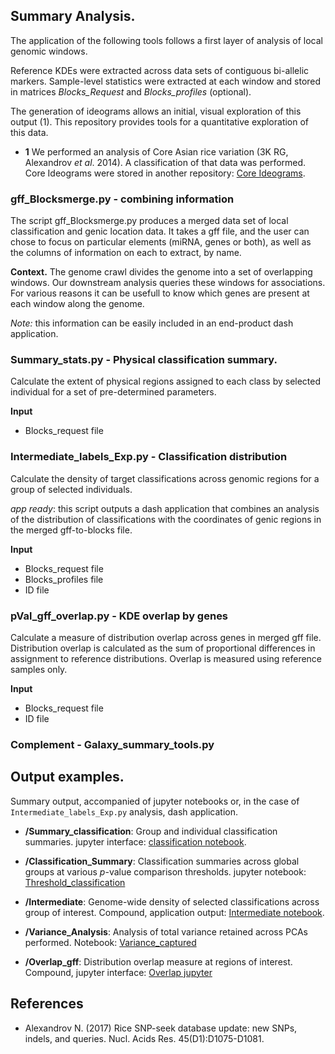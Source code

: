 
## Summary Analysis.

The application of the following tools follows a first layer of analysis of local genomic windows.

Reference KDEs were extracted across data sets of contiguous bi-allelic markers. Sample-level statistics
were extracted at each window and stored in matrices *Blocks_Request* and *Blocks_profiles* (optional).

The generation of ideograms allows an initial, visual exploration of this output (1). This repository 
provides tools for a quantitative exploration of this data.

- **1** We performed an analysis of Core Asian rice variation (3K RG, Alexandrov *et al*. 2014). A classification
of that data was performed. Core Ideograms were stored in another repository: [Core Ideograms](https://imgur.com/a/lpD0r31).

### gff_Blocksmerge.py - combining information 

The script gff_Blocksmerge.py produces a merged data set of local classification and genic location data. It takes a gff file, 
and the user can chose to focus on particular elements (miRNA, genes or both), as well as the columns of information on each 
to extract, by name.

**Context.** The genome crawl divides the genome into a set of overlapping windows. Our downstream analysis queries these windows for associations. 
For various reasons it can be usefull to know which genes are present at each window along the genome. 

*Note:* this information can be easily included in an end-product dash application.


### Summary_stats.py - Physical classification summary.

Calculate the extent of physical regions assigned to each class by selected individual for a set of pre-determined
parameters.

**Input**
- Blocks_request file

### Intermediate_labels_Exp.py - Classification distribution

Calculate the density of target classifications across genomic regions for a group of selected individuals.

*app ready*: this script outputs a dash application that combines an analysis of the distribution of classifications
with the coordinates of genic regions in the merged gff-to-blocks file.

**Input**
- Blocks_request file
- Blocks_profiles file
- ID file

### pVal_gff_overlap.py - KDE overlap by genes

Calculate a measure of distribution overlap across genes in merged gff file. Distribution overlap is calculated
as the sum of proportional differences in assignment to reference distributions. Overlap is measured using 
reference samples only. 

**Input**
- Blocks_request file
- ID file

### Complement - Galaxy_summary_tools.py

## Output examples.

Summary output, accompanied of jupyter notebooks or, in the case of `Intermediate_labels_Exp.py` analysis, dash application.

- **/Summary_classification**: Group and individual classification summaries. jupyter interface: 
[classification notebook](https://nbviewer.jupyter.org/github/SantosJGND/Galaxy_KDE_classifier/blob/master/Summary_functions/Summary_output_examples/Summary_classification/Summary_exploration.ipynb).

- **/Classification_Summary**:  Classification summaries across global groups at various *p*-value comparison thresholds. jupyter notebook:
[Threshold_classification](https://nbviewer.jupyter.org/github/SantosJGND/Galaxy_KDE_classifier/blob/master/Summary_functions/Summary_output_examples/Classification_summary/Group_classification_summary.ipynb)

- **/Intermediate**: Genome-wide density of selected classifications across group of interest. Compound, application output: 
[Intermediate notebook](https://intermediate-browser.herokuapp.com/).

- **/Variance_Analysis**: Analysis of total variance retained across PCAs performed. Notebook: 
[Variance_captured](https://nbviewer.jupyter.org/github/SantosJGND/Galaxy_KDE_classifier/blob/master/Summary_functions/Summary_output_examples/Variance_analysis/Var_captured_PCA.ipynb)

- **/Overlap_gff**: Distribution overlap measure at regions of interest. Compound, jupyter interface: 
[Overlap jupyter](https://nbviewer.jupyter.org/github/SantosJGND/Galaxy_KDE_classifier/blob/master/Summary_functions/Summary_output_examples/Overlap_gff/P_value_overlap.ipynb)


## References

- Alexandrov N. (2017) Rice SNP-seek database update: new SNPs, indels, and queries. Nucl. Acids Res. 45(D1):D1075-D1081.